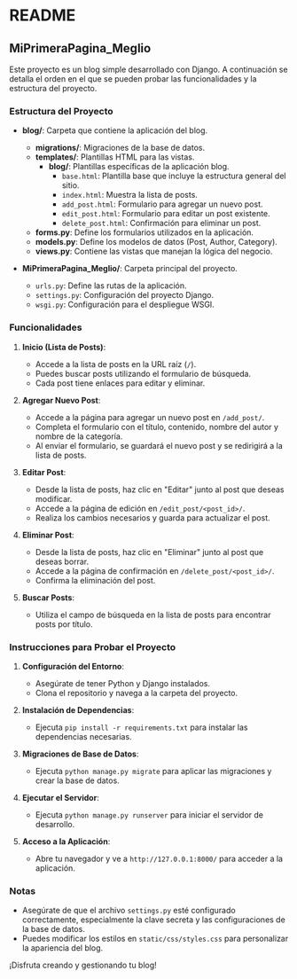 # README

## MiPrimeraPagina_Meglio

Este proyecto es un blog simple desarrollado con Django. A continuación se detalla el orden en el que se pueden probar las funcionalidades y la estructura del proyecto.

### Estructura del Proyecto

- **blog/**: Carpeta que contiene la aplicación del blog.
  - **migrations/**: Migraciones de la base de datos.
  - **templates/**: Plantillas HTML para las vistas.
    - **blog/**: Plantillas específicas de la aplicación blog.
      - `base.html`: Plantilla base que incluye la estructura general del sitio.
      - `index.html`: Muestra la lista de posts.
      - `add_post.html`: Formulario para agregar un nuevo post.
      - `edit_post.html`: Formulario para editar un post existente.
      - `delete_post.html`: Confirmación para eliminar un post.
  - **forms.py**: Define los formularios utilizados en la aplicación.
  - **models.py**: Define los modelos de datos (Post, Author, Category).
  - **views.py**: Contiene las vistas que manejan la lógica del negocio.
  
- **MiPrimeraPagina_Meglio/**: Carpeta principal del proyecto.
  - `urls.py`: Define las rutas de la aplicación.
  - `settings.py`: Configuración del proyecto Django.
  - `wsgi.py`: Configuración para el despliegue WSGI.

### Funcionalidades

1. **Inicio (Lista de Posts)**:
   - Accede a la lista de posts en la URL raíz (`/`).
   - Puedes buscar posts utilizando el formulario de búsqueda.
   - Cada post tiene enlaces para editar y eliminar.

2. **Agregar Nuevo Post**:
   - Accede a la página para agregar un nuevo post en `/add_post/`.
   - Completa el formulario con el título, contenido, nombre del autor y nombre de la categoría.
   - Al enviar el formulario, se guardará el nuevo post y se redirigirá a la lista de posts.

3. **Editar Post**:
   - Desde la lista de posts, haz clic en "Editar" junto al post que deseas modificar.
   - Accede a la página de edición en `/edit_post/<post_id>/`.
   - Realiza los cambios necesarios y guarda para actualizar el post.

4. **Eliminar Post**:
   - Desde la lista de posts, haz clic en "Eliminar" junto al post que deseas borrar.
   - Accede a la página de confirmación en `/delete_post/<post_id>/`.
   - Confirma la eliminación del post.

5. **Buscar Posts**:
   - Utiliza el campo de búsqueda en la lista de posts para encontrar posts por título.

### Instrucciones para Probar el Proyecto

1. **Configuración del Entorno**:
   - Asegúrate de tener Python y Django instalados.
   - Clona el repositorio y navega a la carpeta del proyecto.

2. **Instalación de Dependencias**:
   - Ejecuta `pip install -r requirements.txt` para instalar las dependencias necesarias.

3. **Migraciones de Base de Datos**:
   - Ejecuta `python manage.py migrate` para aplicar las migraciones y crear la base de datos.

4. **Ejecutar el Servidor**:
   - Ejecuta `python manage.py runserver` para iniciar el servidor de desarrollo.

5. **Acceso a la Aplicación**:
   - Abre tu navegador y ve a `http://127.0.0.1:8000/` para acceder a la aplicación.

### Notas

- Asegúrate de que el archivo `settings.py` esté configurado correctamente, especialmente la clave secreta y las configuraciones de la base de datos.
- Puedes modificar los estilos en `static/css/styles.css` para personalizar la apariencia del blog.

¡Disfruta creando y gestionando tu blog!